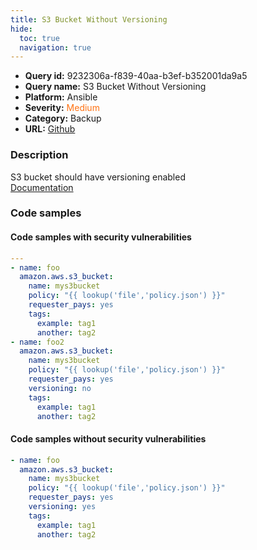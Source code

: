 ```yaml
---
title: S3 Bucket Without Versioning
hide:
  toc: true
  navigation: true
---
```


<style>
  .highlight .hll {
    background-color: #ff171742;
  }
  .md-content {
    max-width: 1100px;
    margin: 0 auto;
  }
</style>

-   **Query id:** 9232306a-f839-40aa-b3ef-b352001da9a5
-   **Query name:** S3 Bucket Without Versioning
-   **Platform:** Ansible
-   **Severity:** <span style="color:#ff7213">Medium</span>
-   **Category:** Backup
-   **URL:** [Github](https://github.com/Checkmarx/kics/tree/master/assets/queries/ansible/aws/s3_bucket_without_versioning)

### Description
S3 bucket should have versioning enabled<br>
[Documentation](https://docs.ansible.com/ansible/latest/collections/amazon/aws/s3_bucket_module.html#parameter-versioning)

### Code samples
#### Code samples with security vulnerabilities
```yaml title="Positive test num. 1 - yaml file" hl_lines="3 15"
---
- name: foo
  amazon.aws.s3_bucket:
    name: mys3bucket
    policy: "{{ lookup('file','policy.json') }}"
    requester_pays: yes
    tags:
      example: tag1
      another: tag2
- name: foo2
  amazon.aws.s3_bucket:
    name: mys3bucket
    policy: "{{ lookup('file','policy.json') }}"
    requester_pays: yes
    versioning: no
    tags:
      example: tag1
      another: tag2

```


#### Code samples without security vulnerabilities
```yaml title="Negative test num. 1 - yaml file"
- name: foo
  amazon.aws.s3_bucket:
    name: mys3bucket
    policy: "{{ lookup('file','policy.json') }}"
    requester_pays: yes
    versioning: yes
    tags:
      example: tag1
      another: tag2

```
